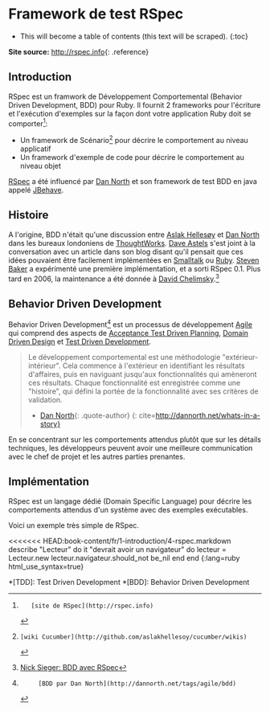 # Framework de test RSpec

* This will become a table of contents (this text will be scraped).
{:toc}

**Site source:**
<http://rspec.info>{: .reference}

## Introduction

RSpec est un framwork de Développement Comportemental (Behavior Driven Development, BDD) pour Ruby.
Il fournit 2 frameworks pour l'écriture et l'exécution d'exemples
sur la façon dont votre application Ruby doit se comporter[^rspec]: 

 * Un framework de Scénario[^cucumber] pour décrire le comportement au niveau applicatif
 * Un framework d'exemple de code pour décrire le comportement au niveau objet

[RSpec][] a été influencé par [Dan North][] et son framework de test BDD en java appelé [JBehave][].

## Histoire

A l'origine, BDD n'était qu'une discussion entre [Aslak Hellesøy][] et [Dan North][]
dans les bureaux londoniens de [ThoughtWorks][].
[Dave Astels][] s'est joint à la conversation avec un article dans son blog disant qu'il pensait
que ces idées pouvaient être facilement implémentées en [Smalltalk][] ou [Ruby][].
[Steven Baker][] a expérimenté une première implémentation, et a sorti
RSpec 0.1. Plus tard en 2006, la maintenance a été donnée à [David Chelimsky][].[^rspec-history]


## Behavior Driven Development

Behavior Driven Development[^BDD] est un processus de développement [Agile][] qui comprend
des aspects de [Acceptance Test Driven Planning][], [Domain Driven Design][] et
[Test Driven Development][].

> Le développement comportemental est une méthodologie "extérieur-intérieur".
> Cela commence à l'extérieur en identifiant les résultats d'affaires, puis en naviguant
> jusqu'aux fonctionnalités qui amèneront ces résultats.
> Chaque fonctionnalité est enregistrée comme une "histoire", qui défini la portée
> de la fonctionnalité avec ses critères de validation.
> - [Dan North][]{: .quote-author}
{: cite=http://dannorth.net/whats-in-a-story}

En se concentrant sur les comportements attendus plutôt que sur les détails techniques,
les développeurs peuvent avoir une meilleure communication avec le chef de projet et les autres parties prenantes.

## Implémentation

RSpec est un langage dédié (Domain Specific Language) pour décrire les comportements attendus
d'un système avec des exemples exécutables.

Voici un exemple très simple de RSpec.

<<<<<<< HEAD:book-content/fr/1-introduction/4-rspec.markdown
    describe "Lecteur" do
      it "devrait avoir un navigateur" do
        lecteur = Lecteur.new
        lecteur.navigateur.should_not be_nil
      end
    end
{:lang=ruby html_use_syntax=true}


<!-- References -->
[^rspec]:       [site de RSpec](http://rspec.info)
[^cucumber]:    [wiki Cucumber](http://github.com/aslakhellesoy/cucumber/wikis)
[^BDD]:         [BDD par Dan North](http://dannorth.net/tags/agile/bdd)
[^rspec-history]:  [Nick Sieger: BDD avec RSpec](http://blog.nicksieger.com/articles/2007/11/04/rubyconf-day-3-behaviour-driven-development-with-rspec)

<!-- Links -->
[Acceptance Test Driven Planning]: http://testing.thoughtworks.com/node/89
[Agile]: http://en.wikipedia.org/wiki/Agile_software_development
[Aslak Hellesøy]: http://blog.aslakhellesoy.com/
[Dan North]: http://dannorth.net
[Dave Astels]: http://blog.daveastels.com/
[David Chelimsky]: http://blog.davidchelimsky.net
[Domain Driven Design]: http://domaindrivendesign.org/
[JBehave]: http://jbehave.org/
[RSpec]: http://rspec.info
[Ruby]: http://ruby-lang.org
[Smalltalk]: http://www.smalltalk.org
[Steven Baker]: http://blog.lavalamp.ca
[Test Driven Development]: http://en.wikipedia.org/wiki/Test-driven_development
[ThoughtWorks]: http://www.thoughtworks.com/

<!-- Abbreviations -->
*[TDD]: Test Driven Development
*[BDD]: Behavior Driven Development
